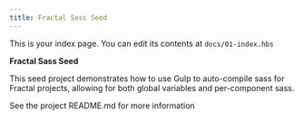 ```yaml
---
title: Fractal Sass Seed
---
```


This is your index page. You can edit its contents at `docs/01-index.hbs`

**Fractal Sass Seed**

This seed project demonstrates how to use Gulp to auto-compile sass for Fractal projects, allowing for both global variables and per-component sass. 

See the project README.md for more information

